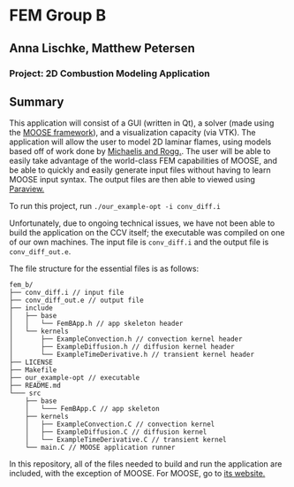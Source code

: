 FEM Group B
=====
Anna Lischke, Matthew Petersen
------------------------------

### Project: 2D Combustion Modeling Application

## Summary

This application will consist of a GUI (written in Qt), a solver (made using the [MOOSE framework](http://www.mooseframework.com)), and a visualization capacity (via VTK). The application will allow the user to model 2D laminar flames, using  models based off of work done by [Michaelis and Rogg.](http://dx.doi.org/10.1016/j.jcp.2003.10.033). The user will be able to easily take advantage of the world-class FEM capabilities of MOOSE, and be able to quickly and easily generate input files without having to learn MOOSE input syntax. The output files are then able to viewed using [Paraview.](http://www.paraview.org)

To run this project, run `./our_example-opt -i conv_diff.i`

Unfortunately, due to ongoing technical issues, we have not been able to build the application on the CCV itself; the executable was compiled on one of our own machines. The input file is `conv_diff.i` and the output file is `conv_diff_out.e`.

The file structure for the essential files is as follows:

```
fem_b/
├── conv_diff.i // input file
├── conv_diff_out.e // output file
├── include
│   ├── base
│   │   └── FemBApp.h // app skeleton header
│   └── kernels
│       ├── ExampleConvection.h // convection kernel header
│       ├── ExampleDiffusion.h // diffusion kernel header
│       └── ExampleTimeDerivative.h // transient kernel header
├── LICENSE
├── Makefile
├── our_example-opt // executable
├── README.md
└─── src
    ├── base
    │   └─── FemBApp.C // app skeleton
    ├── kernels
    │   ├── ExampleConvection.C // convection kernel
    │   ├── ExampleDiffusion.C // diffusion kernel
    │   └── ExampleTimeDerivative.C // transient kernel
    └── main.C // MOOSE application runner

```

In this repository, all of the files needed to build and run the application are included, with the exception of MOOSE. For MOOSE, go to [its website.](http://www.mooseframework.com)
